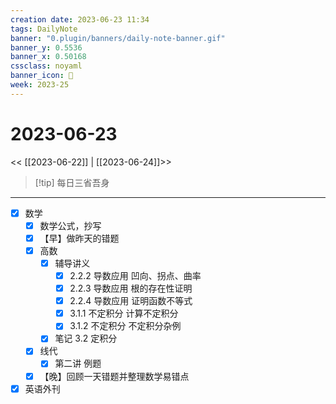 ```yaml
---
creation date: 2023-06-23 11:34
tags: DailyNote
banner: "0.plugin/banners/daily-note-banner.gif"
banner_y: 0.5536
banner_x: 0.50168
cssclass: noyaml
banner_icon: 💌
week: 2023-25
---
```


# 2023-06-23

<< [[2023-06-22]] | [[2023-06-24]]>>


> [!tip] 每日三省吾身
> 

---

- [x] 数学
	- [x] 数学公式，抄写
	- [x] 【早】做昨天的错题
	- [x] 高数
		- [x] 辅导讲义
			- [x] 2.2.2 导数应用 凹向、拐点、曲率
			- [x] 2.2.3 导数应用 根的存在性证明
			- [x] 2.2.4 导数应用 证明函数不等式
			- [x] 3.1.1 不定积分 计算不定积分
			- [x] 3.1.2 不定积分 不定积分杂例
		- [x] 笔记 3.2 定积分
	- [x] 线代
		- [x] 第二讲 例题
	- [x] 【晚】回顾一天错题并整理数学易错点

- [x] 英语外刊
